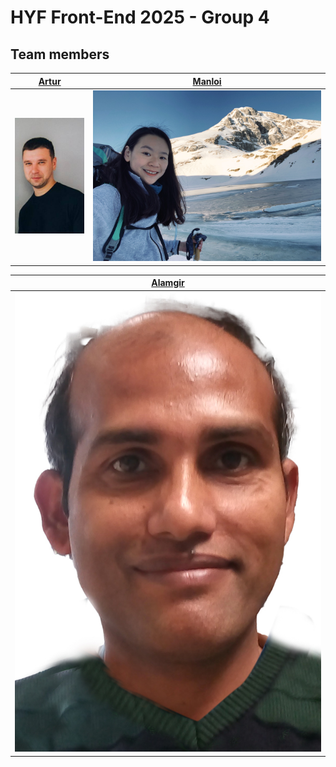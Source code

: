 # HYF Front-End 2025 - Group 4

## Team members

| **[Artur](/members/artur-info.md)** | **[Manloi](/members/manloi-info.md)** |
| ----------------------------------- | ------------------------------------- |
| ![Artur](members/img/Artur-img.jpg) | ![Manloi](members/img/manloi.jpg)     |

| **[Alamgir](/members/alamgir-info.md)** |
| --------------------------------------- |
| ![Alamgir](members/img/alamgir02.jpg)   |
